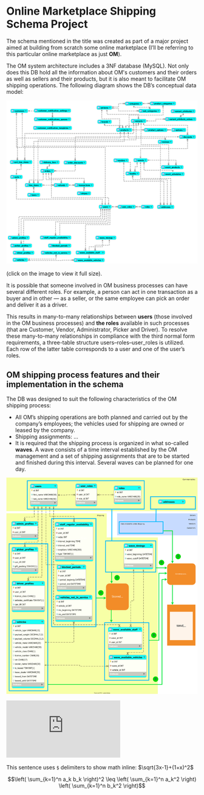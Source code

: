 # Online Marketplace Shipping Schema Project
The schema mentioned in the title was created as part of a major project aimed at building from scratch some online marketplace (I’ll be referring to this particular online marketplace as just **OM**). 

The OM system architecture includes a 3NF database (MySQL). Not only does this DB hold all the information about OM's customers and their orders as well as sellers and their products, but it is also meant to facilitate OM shipping operations. 
The following diagram shows the DB’s conceptual data model:

![ ](https://github.com/AndreiMaikov/MVM_Shipping--SQL/blob/main/images/OM_Full_condensed.png)

(click on the image to view it full size).

It is possible that someone involved in OM business processes can have several different roles. For example, a person can act in one transaction as a buyer and in other &mdash; as a seller, or the same employee can pick an order and deliver it as a driver. 

This results in many-to-many relationships between **users** (those involved in the OM business processes) and **the roles** available in such processes (that are Customer, Vendor, Administrator, Picker and Driver). To resolve these many-to-many relationships in compliance with the third normal form requirements, a three-table structure users&ndash;roles&ndash;user_roles is utilized. Each row of the latter table corresponds to a user and one of the user’s roles.

## OM shipping process features and their implementation in the schema

The DB was designed to suit the following characteristics of the OM shipping process:

- All OM’s shipping operations are both planned and carried out by the company’s employees; the vehicles used for shipping are owned or leased by the company.
- Shipping assignments: ...
- It is required that the shipping process is organized in what so-called **waves**. A wave consists of a time interval established by the OM management and a set of shipping assignments that are to be started and finished during this interval. Several waves can be planned for one day.


![ ](https://github.com/AndreiMaikov/MVM_Shipping--SQL/blob/main/images/OM_Shipping.svg)

![\Large x=\frac{-b\pm\sqrt{b^2-4ac}}{2a}](https://latex.codecogs.com/svg.latex?x%3D%5Cfrac%7B-b%5Cpm%5Csqrt%7Bb%5E2-4ac%7D%7D%7B2a%7D)

This sentence uses `$` delimiters to show math inline: $\sqrt{3x-1}+(1+x)^2$

$$\left( \sum_{k=1}^n a_k b_k \right)^2 \leq \left( \sum_{k=1}^n a_k^2 \right) \left( \sum_{k=1}^n b_k^2 \right)$$
